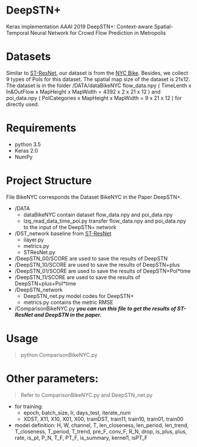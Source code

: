 # DeepSTN+

Keras implementation AAAI 2019 DeepSTN+: Context-aware Spatial-Temporal Neural Network for Crowd Flow Prediction in Metropolis

# Datasets

Similar to [ST-ResNet](https://github.com/lucktroy/DeepST), our dataset is from the [NYC Bike](https://www.citibikenyc.com/system-data). Besides, we collect 9 types of PoIs for this dataset. The spatial map size of the dataset is 21x12. The dataset is in the folder /DATA/dataBikeNYC flow_data.npy ( TimeLenth x In&OutFlow x MapHeight x MapWidth = 4392 x 2 x 21 x 12 ) and poi_data.npy ( PoICategories x MapHeight x MapWidth = 9 x 21 x 12 ) for directly used.

# Requirements

- python 3.5
- Keras 2.0
- NumPy

# Project Structure

File BikeNYC corresponds the Dataset BikeNYC in the Paper DeepSTN+.

- /DATA
  - dataBikeNYC contain dataset flow_data.npy and poi_data.npy
  - lzq_read_data_time_poi.py transfer flow_data.npy and poi_data.npy to the input of the DeepSTN+ network
- /DST_network baseline from [ST-ResNet](https://github.com/lucktroy/DeepST)
  - ilayer.py 
  - metrics.py
  - STResNet.py 
- /DeepSTN_00/SCORE are used to save the results of DeepSTN
- /DeepSTN_10/SCORE are used to save the results of DeepSTN+plus
- /DeepSTN_01/SCORE are used to save the results of DeepSTN+PoI$*$time
- /DeepSTN_11/SCORE are used to save the results of DeepSTN+plus+PoI$*$time
- /DeepSTN_network
  - DeepSTN_net.py  model codes for DeepSTN+
  - metrics.py contains the metric RMSE
- /ComparisonBikeNYC.py ***you can run this file to get the results of ST-ResNet and DeepSTN in the paper.***

# Usage

> python ComparisonBikeNYC.py

# Other parameters:

> Refer to ComparisonBikeNYC.py and DeepSTN_net.py 

- for training:
  - epoch, batch_size, lr, days_test, iterate_num
  - XDST, X11, X10, X01, X00,  trainDST, train11, train10, train01, train00
- model definition:
  H, W, channel, T, 
  len_closeness, len_period, len_trend, 
  T_closeness, T_period, T_trend, 
  pre_F, conv_F, R_N, drop,
  is_plus, plus, rate,
  is_pt, P_N, T_F, PT_F,
  is_summary, kernel1, isPT_F
